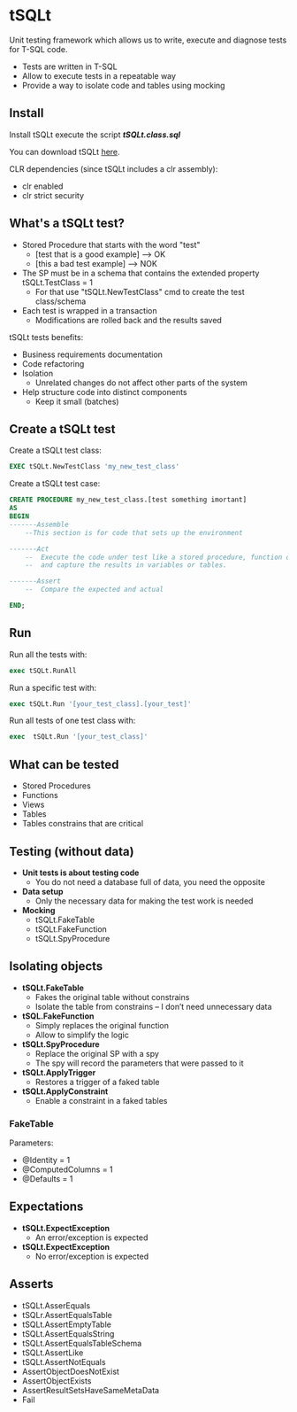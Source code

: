 # tSQLt

Unit testing framework which allows us to write, execute and diagnose tests for T-SQL code.

* Tests are written in T-SQL
* Allow to execute tests in a repeatable way
* Provide a way to isolate code and tables using mocking

## Install

Install tSQLt execute the script ***tSQLt.class.sql***

You can download tSQLt [here]( http://tsqlt.org/download/tsqlt/).

CLR dependencies (since tSQLt includes a clr assembly):

* clr enabled
* clr strict security

## What's a tSQLt test?

* Stored Procedure that starts with the word "test"
    * [test that is a good example] --> OK
    * [this a bad test example] --> NOK
* The SP must be in a schema that contains the extended property tSQLt.TestClass = 1
    * For that use "tSQLt.NewTestClass" cmd to create the test class/schema 
* Each test is wrapped in a transaction
    * Modifications are rolled back and the results saved

tSQLt tests benefits:
* Business requirements documentation
* Code refactoring
* Isolation
    * Unrelated changes do not affect other parts of the system
* Help structure code into distinct components
    * Keep it small (batches)

## Create a tSQLt test

Create a tSQLt test class:

```sql
EXEC tSQLt.NewTestClass 'my_new_test_class'
```

Create a tSQLt test case:

```sql
CREATE PROCEDURE my_new_test_class.[test something imortant]
AS
BEGIN
-------Assemble
    --This section is for code that sets up the environment

-------Act
    --  Execute the code under test like a stored procedure, function or view
    --  and capture the results in variables or tables.

-------Assert
    --  Compare the expected and actual

END;
```

## Run

Run all the tests with:

```sql
exec tSQLt.RunAll
```

Run a specific test with:

```sql
exec tSQLt.Run '[your_test_class].[your_test]'
```

Run all tests of one test class with:

```sql
exec  tSQLt.Run '[your_test_class]'
```

## What can be tested

* Stored Procedures
* Functions
* Views
* Tables
* Tables constrains that are critical

## Testing (without data)

* **Unit tests is about testing code**
    * You do not need a database full of data, you need the opposite
* **Data setup**
    * Only the necessary data for making the test work is needed
* **Mocking**
    * tSQLt.FakeTable
    * tSQLt.FakeFunction
    * tSQLt.SpyProcedure

## Isolating objects

* **tSQLt.FakeTable**
    * Fakes the original table without constrains
    * Isolate the table from constrains – I don’t need unnecessary data 
* **tSQL.FakeFunction**
    * Simply replaces the original function
    * Allow to simplify the logic
* **tSQLt.SpyProcedure**
    * Replace the original SP with a spy
    * The spy will record the parameters that were passed to it
* **tSQLt.ApplyTrigger**
    * Restores a trigger of a faked table
* **tSQLt.ApplyConstraint**
    * Enable a constraint in a faked tables
 

### FakeTable

Parameters:

* @Identity = 1
* @ComputedColumns = 1
* @Defaults = 1

## Expectations

* **tSQLt.ExpectException**
    * An error/exception is expected
* **tSQLt.ExpectException**
    * No error/exception is expected 

## Asserts

* tSQLt.AsserEquals
* tSQLr.AssertEqualsTable
* tSQLt.AssertEmptyTable
* tSQLt.AssertEqualsString
* tSQLt.AssertEqualsTableSchema
* tSQLt.AssertLike
* tSQLt.AssertNotEquals
* AssertObjectDoesNotExist
* AssertObjectExists
* AssertResultSetsHaveSameMetaData
* Fail
